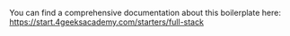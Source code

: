 You can find a comprehensive documentation about this boilerplate here:
https://start.4geeksacademy.com/starters/full-stack
